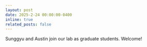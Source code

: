 ```yaml
---
layout: post
date: 2025-2-24 00:00:00-0400
inline: true
related_posts: false
---
```


Sunggyu and Austin join our lab as graduate students. Welcome!
